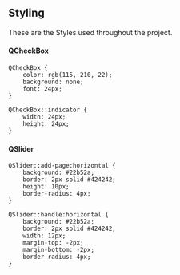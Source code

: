 ## Styling
These are the Styles used throughout the project.
#### QCheckBox
```
QCheckBox {
    color: rgb(115, 210, 22);
    background: none;
    font: 24px;
}

QCheckBox::indicator {
    width: 24px;
    height: 24px;
}
```

#### QSlider
```
QSlider::add-page:horizontal {
    background: #22b52a;
    border: 2px solid #424242;
    height: 10px;
    border-radius: 4px;
}

QSlider::handle:horizontal {
    background: #22b52a;
    border: 2px solid #424242;
    width: 12px;
    margin-top: -2px;
    margin-bottom: -2px;
    border-radius: 4px;
}
```